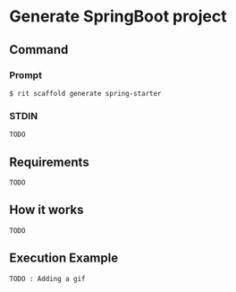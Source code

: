 # Generate SpringBoot project

## Command

### Prompt

`$ rit scaffold generate spring-starter`

### STDIN

`TODO`

## Requirements

`TODO`

## How it works

`TODO`

## Execution Example

`TODO : Adding a gif`
